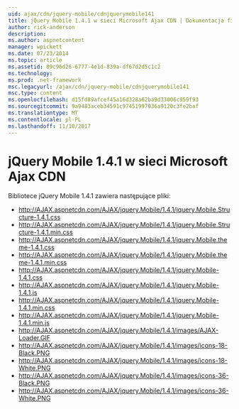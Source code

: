 ```yaml
---
uid: ajax/cdn/jquery-mobile/cdnjquerymobile141
title: jQuery Mobile 1.4.1 w sieci Microsoft Ajax CDN | Dokumentacja firmy Microsoft
author: rick-anderson
description: 
ms.author: aspnetcontent
manager: wpickett
ms.date: 07/23/2014
ms.topic: article
ms.assetid: 89c96d26-6777-4e1d-839a-df67d2d5c1c2
ms.technology: 
ms.prod: .net-framework
msc.legacyurl: /ajax/cdn/jquery-mobile/cdnjquerymobile141
msc.type: content
ms.openlocfilehash: d15fd89afcef45a16d328a62ba9d33006c959f93
ms.sourcegitcommit: 9a9483aceb34591c97451997036a9120c3fe2baf
ms.translationtype: MT
ms.contentlocale: pl-PL
ms.lasthandoff: 11/10/2017
---
```

<a name="jquery-mobile-141-on-the-microsoft-ajax-cdn"></a>jQuery Mobile 1.4.1 w sieci Microsoft Ajax CDN
====================
Bibliotece jQuery Mobile 1.4.1 zawiera następujące pliki:

- http://AJAX.aspnetcdn.com/AJAX/jquery.Mobile/1.4.1/jquery.Mobile.Structure-1.4.1.css
- http://AJAX.aspnetcdn.com/AJAX/jquery.Mobile/1.4.1/jquery.Mobile.Structure-1.4.1.min.css
- http://AJAX.aspnetcdn.com/AJAX/jquery.Mobile/1.4.1/jquery.Mobile.theme-1.4.1.css
- http://AJAX.aspnetcdn.com/AJAX/jquery.Mobile/1.4.1/jquery.Mobile.theme-1.4.1.min.css
- http://AJAX.aspnetcdn.com/AJAX/jquery.Mobile/1.4.1/jquery.Mobile-1.4.1.css
- http://AJAX.aspnetcdn.com/AJAX/jquery.Mobile/1.4.1/jquery.Mobile-1.4.1.js
- http://AJAX.aspnetcdn.com/AJAX/jquery.Mobile/1.4.1/jquery.Mobile-1.4.1.min.css
- http://AJAX.aspnetcdn.com/AJAX/jquery.Mobile/1.4.1/jquery.Mobile-1.4.1.min.js
- http://AJAX.aspnetcdn.com/AJAX/jquery.Mobile/1.4.1/images/AJAX-Loader.GIF
- http://AJAX.aspnetcdn.com/AJAX/jquery.Mobile/1.4.1/images/icons-18-Black.PNG
- http://AJAX.aspnetcdn.com/AJAX/jquery.Mobile/1.4.1/images/icons-18-White.PNG
- http://AJAX.aspnetcdn.com/AJAX/jquery.Mobile/1.4.1/images/icons-36-Black.PNG
- http://AJAX.aspnetcdn.com/AJAX/jquery.Mobile/1.4.1/images/icons-36-White.PNG

